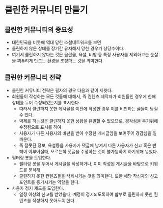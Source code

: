 # 클린한 커뮤니티 만들기

## 클린한 커뮤니티의 중요성
* 대한민국을 비롯해 역대 망한 소셜네트워크를 보면
* 클린하지 않은 상태를 장기간 유지해서 망한 경우가 상당수이다.
* 여기서 클린하지 않다는 것은 음란물, 욕설, 비방 등 특정 사용자를 제외하고는 눈살을 찌푸리게 만드는 환경을 조성하는 것을 의미한다.

## 클린한 커뮤니티 전략
* 클린한 커뮤니티 전략은 필자의 경우 다음과 같이 세웟다.
* 회원들이 작성하는 모든 것들에 대해서, 즉 컨텐츠 제작자가 회원들인 경우에 한해 상태를 두어 수정되었는지를 표시한다.
  * 따라서 클린하지 못한 게시글을 이전에 작성한 경우 이를 비판하는 글들이 담길 수 있다.
  * 박제를 하는것은 클린하지 못한 상황을 유발할 수 있으므로, 경각심을 주기위해 수정됨으로 표시를 하여
  * 사용자가 다른 사용자의 비판을 받아 수정한 게시글임을 보여주어 경감심을 일깨운다.
  * 즉 잘못된 정보, 욕설등을 사용자가 댓글에 남겨서 다른 사용자가 신고 혹은 반박이 이루어질때, 모르는척 댓글을 수정하는 것이 불가능하게 하기위해 넣었다.
* 필터링 봇을 도입한다.
  * 필터링 봇을 두어서 게시글을 작성하거나, 이미 작성된 게시글을 바탕으로 키워드를 분석해
  * 클린하지 못한 컨텐츠들을 삭제시키는 것을 의미한다. 또한 해당 작성자의 신고포인트를 증가시키는 역할을 한다.
* 사용자 정지 제도를 도입한다.
  * 일정 이상의 신고를 받았을때, 계정이 정지되도록하여 합부로 클린하지 못한 컨텐츠를 작성하지 못하도록 한다.